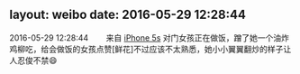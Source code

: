 layout: weibo
date: 2016-05-29 12:28:44
---
2016-05-29 12:28:44  &nbsp;&nbsp;&nbsp;&nbsp;&nbsp;&nbsp; 来自 <a href="sinaweibo://customweibosource" rel="nofollow">iPhone 5s</a>
对门女孩正在做饭，蹭了她一个油炸鸡柳吃，给会做饭的女孩点赞[鲜花]不过应该不太熟悉，她小小翼翼翻炒的样子让人忍俊不禁😄 ​​​
